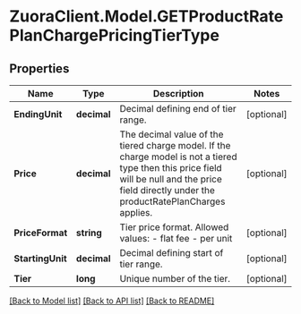 # ZuoraClient.Model.GETProductRatePlanChargePricingTierType

## Properties

Name | Type | Description | Notes
------------ | ------------- | ------------- | -------------
**EndingUnit** | **decimal** | Decimal defining end of tier range.  | [optional] 
**Price** | **decimal** | The decimal value of the tiered charge model. If the charge model is not a tiered type then this price field will be null and the price field directly under the productRatePlanCharges applies.  | [optional] 
**PriceFormat** | **string** | Tier price format.  Allowed values: - flat fee  - per unit  | [optional] 
**StartingUnit** | **decimal** | Decimal defining start of tier range.  | [optional] 
**Tier** | **long** | Unique number of the tier.  | [optional] 

[[Back to Model list]](../README.md#documentation-for-models) [[Back to API list]](../README.md#documentation-for-api-endpoints) [[Back to README]](../README.md)

